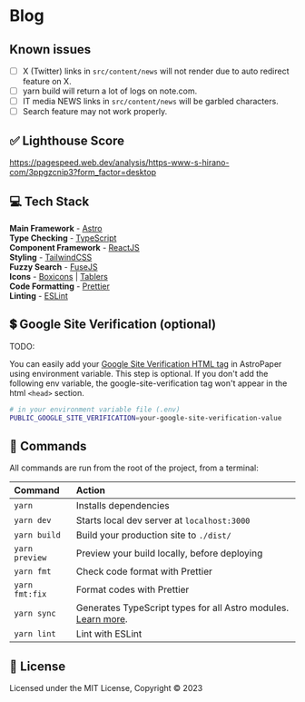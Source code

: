 # Blog

## Known issues

- [ ] X (Twitter) links in `src/content/news` will not render due to auto redirect feature on X.
- [ ] yarn build will return a lot of logs on note.com.
- [ ] IT media NEWS links in `src/content/news` will be garbled characters.
- [ ] Search feature may not work properly.

## ✅ Lighthouse Score

https://pagespeed.web.dev/analysis/https-www-s-hirano-com/3ppgzcnip3?form_factor=desktop

## 💻 Tech Stack

**Main Framework** - [Astro](https://astro.build/)  
**Type Checking** - [TypeScript](https://www.typescriptlang.org/)  
**Component Framework** - [ReactJS](https://reactjs.org/)  
**Styling** - [TailwindCSS](https://tailwindcss.com/)  
**Fuzzy Search** - [FuseJS](https://fusejs.io/)  
**Icons** - [Boxicons](https://boxicons.com/) | [Tablers](https://tabler-icons.io/)  
**Code Formatting** - [Prettier](https://prettier.io/)  
**Linting** - [ESLint](https://eslint.org)

## 💲 Google Site Verification (optional)

TODO:

You can easily add your [Google Site Verification HTML tag](https://support.google.com/webmasters/answer/9008080#meta_tag_verification&zippy=%2Chtml-tag) in AstroPaper using environment variable. This step is optional. If you don't add the following env variable, the google-site-verification tag won't appear in the html `<head>` section.

```bash
# in your environment variable file (.env)
PUBLIC_GOOGLE_SITE_VERIFICATION=your-google-site-verification-value
```

## 🧞 Commands

All commands are run from the root of the project, from a terminal:

| Command        | Action                                                                                                                           |
| :------------- | :------------------------------------------------------------------------------------------------------------------------------- |
| `yarn`         | Installs dependencies                                                                                                            |
| `yarn dev`     | Starts local dev server at `localhost:3000`                                                                                      |
| `yarn build`   | Build your production site to `./dist/`                                                                                          |
| `yarn preview` | Preview your build locally, before deploying                                                                                     |
| `yarn fmt`     | Check code format with Prettier                                                                                                  |
| `yarn fmt:fix` | Format codes with Prettier                                                                                                       |
| `yarn sync`    | Generates TypeScript types for all Astro modules. [Learn more](https://docs.astro.build/en/reference/cli-reference/#astro-sync). |
| `yarn lint`    | Lint with ESLint                                                                                                                 |

## 📜 License

Licensed under the MIT License, Copyright © 2023
